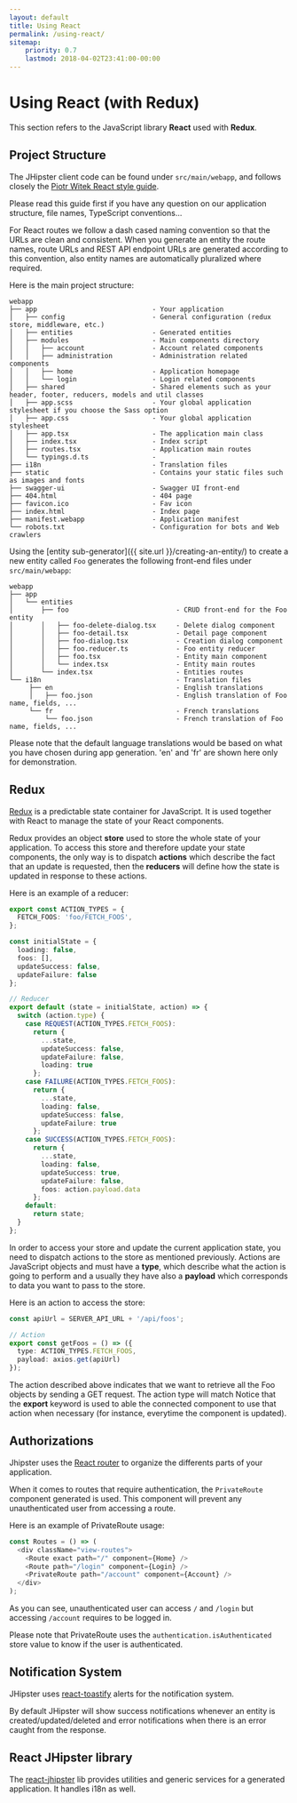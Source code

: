 ```yaml
---
layout: default
title: Using React
permalink: /using-react/
sitemap:
    priority: 0.7
    lastmod: 2018-04-02T23:41:00-00:00
---
```


# <i class="fa fa-html5"></i> Using React (with Redux)
This section refers to the JavaScript library **React** used with **Redux**.

## Project Structure

The JHipster client code can be found under `src/main/webapp`, and follows closely the [Piotr Witek React style guide](https://github.com/piotrwitek/react-redux-typescript-guide/blob/master/README.md).

 Please read this guide first if you have any question on our application structure, file names, TypeScript conventions...

For React routes we follow a dash cased naming convention so that the URLs are clean and consistent.
When you generate an entity the route names, route URLs and REST API endpoint URLs are generated according to this convention, also entity names are automatically pluralized where required.

Here is the main project structure:

```
webapp
├── app                             - Your application
│   ├── config                      - General configuration (redux store, middleware, etc.)
│   ├── entities                    - Generated entities
│   ├── modules                     - Main components directory
│   │   ├── account                 - Account related components
│   │   ├── administration          - Administration related components
│   │   ├── home                    - Application homepage
│   │   └── login                   - Login related components
│   ├── shared                      - Shared elements such as your header, footer, reducers, models and util classes
│   ├── app.scss                    - Your global application stylesheet if you choose the Sass option
│   ├── app.css                     - Your global application stylesheet
│   ├── app.tsx                     - The application main class
│   ├── index.tsx                   - Index script
│   ├── routes.tsx                  - Application main routes
│   └── typings.d.ts                -
├── i18n                            - Translation files
├── static                          - Contains your static files such as images and fonts
├── swagger-ui                      - Swagger UI front-end
├── 404.html                        - 404 page
├── favicon.ico                     - Fav icon
├── index.html                      - Index page
├── manifest.webapp                 - Application manifest
└── robots.txt                      - Configuration for bots and Web crawlers
```

Using the [entity sub-generator]({{ site.url }}/creating-an-entity/) to create a new entity called `Foo` generates the following front-end files under `src/main/webapp`:

```
webapp
├── app                                        
│   └── entities
│       ├── foo                           - CRUD front-end for the Foo entity
│       │   ├── foo-delete-dialog.tsx     - Delete dialog component
│       │   ├── foo-detail.tsx            - Detail page component
│       │   ├── foo-dialog.tsx            - Creation dialog component
│       │   ├── foo.reducer.ts            - Foo entity reducer
│       │   ├── foo.tsx                   - Entity main component
│       │   └── index.tsx                 - Entity main routes
│       └── index.tsx                     - Entities routes    
└── i18n                                  - Translation files
     ├── en                               - English translations
     │   ├── foo.json                     - English translation of Foo name, fields, ...
     └── fr                               - French translations
         └── foo.json                     - French translation of Foo name, fields, ...
```

Please note that the default language translations would be based on what you have chosen during app generation. 'en' and 'fr' are shown here only for demonstration.

## Redux

[Redux](https://redux.js.org/) is a predictable state container for JavaScript. It is used
together with React to manage the state of your React components.

Redux provides an object **store** used to store the whole state of your application.
To access this store and therefore update your state components, the only way is to dispatch
**actions** which describe the fact that an update is requested, then the **reducers** will
define how the state is updated in response to these actions.

Here is an example of a reducer:

``` typescript
export const ACTION_TYPES = {
  FETCH_FOOS: 'foo/FETCH_FOOS',
};

const initialState = {
  loading: false,
  foos: [],
  updateSuccess: false,
  updateFailure: false
};

// Reducer
export default (state = initialState, action) => {
  switch (action.type) {
    case REQUEST(ACTION_TYPES.FETCH_FOOS):
      return {
        ...state,
        updateSuccess: false,
        updateFailure: false,
        loading: true
      };
    case FAILURE(ACTION_TYPES.FETCH_FOOS):
      return {
        ...state,
        loading: false,
        updateSuccess: false,
        updateFailure: true
      };
    case SUCCESS(ACTION_TYPES.FETCH_FOOS):
      return {
        ...state,
        loading: false,
        updateSuccess: true,
        updateFailure: false,
        foos: action.payload.data
      };
    default:
      return state;
  }
};
```

In order to access your store and update the current application state, you need to dispatch
actions to the store as mentioned previously. Actions are JavaScript objects and must have a **type**, which describe what
the action is going to perform and a usually they have also a **payload** which corresponds to
data you want to pass to the store.

Here is an action to access the store:

``` typescript
const apiUrl = SERVER_API_URL + '/api/foos';

// Action
export const getFoos = () => ({
  type: ACTION_TYPES.FETCH_FOOS,
  payload: axios.get(apiUrl)
});
```

The action described above indicates that we want to retrieve all the Foo objects by
sending a GET request. The action type will match
Notice that the **export** keyword is used to able the connected component to use that action
when necessary (for instance, everytime the component is updated).

## Authorizations

Jhipster uses the [React router](https://github.com/ReactTraining/react-router) to organize the differents parts of your application.

When it comes to routes that require authentication, the `PrivateRoute` component generated is used. This component will prevent any unauthenticated user from accessing a route.

Here is an example of PrivateRoute usage:

``` typescript
const Routes = () => (
  <div className="view-routes">
    <Route exact path="/" component={Home} />
    <Route path="/login" component={Login} />
    <PrivateRoute path="/account" component={Account} />
  </div>
);
```

As you can see, unauthenticated user can access `/` and `/login` but accessing `/account` requires to be logged in.

Please note that PrivateRoute uses the `authentication.isAuthenticated` store value to know if the user is authenticated.

## Notification System

JHipster uses [react-toastify](https://github.com/fkhadra/react-toastify) alerts for the notification system.

By default JHipster will show success notifications whenever an entity is created/updated/deleted
and error notifications when there is an error caught from the response.

## React JHipster library

The [react-jhipster](https://github.com/jhipster/react-jhipster) lib provides utilities and generic services for a generated application. It handles i18n as well.